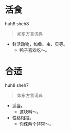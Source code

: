 # 活食
huh8 sheh8
> 如东方言词典
- 鲜活动物，如鱼、虫、贝等。
  - 鸭子喜欢吃～。

# 合适
huh8 sheh7
> 如东方言词典
- 适当。
  - 这块料～。
- 性格相投。
  - 你俫两个非常～。
